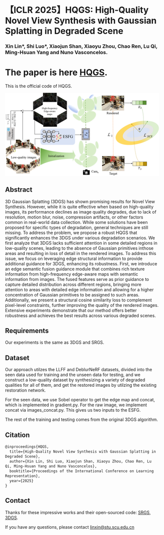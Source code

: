 # 【ICLR 2025】HQGS: High-Quality Novel View Synthesis with Gaussian Splatting in Degraded Scene
### Xin Lin*, Shi Luo*, Xiaojun Shan, Xiaoyu Zhou, Chao Ren, Lu Qi, Ming-Hsuan Yang and Nuno Vasconcelos. 
# The paper is here [HQGS](https://openreview.net/pdf?id=25Zlvl7JxW).
This is the official code of HQGS.

![main_fig](./framework_5.png)

## Abstract
3D Gaussian Splatting (3DGS) has shown promising results for Novel View Synthesis. However, while it is quite effective when based on high-quality images, its performance declines as image quality degrades, due to lack of resolution, motion blur, noise, compression artifacts, or other factors common in real-world data collection. While some solutions have been proposed for specific types of degradation, general techniques are still missing. To address the problem, we propose a robust HQGS that significantly enhances the 3DGS under various degradation scenarios. We first analyze that 3DGS lacks sufficient attention in some detailed
regions in low-quality scenes, leading to the absence of Gaussian primitives inthose areas and resulting in loss of detail in the rendered images. To address this issue, we focus on leveraging edge structural information to provide additional guidance for 3DGS, enhancing its robustness. First, we introduce an edge semantic fusion guidance module that combines rich texture information from high-frequency edge-aware maps with semantic information from images. The fused features serve as prior guidance to capture detailed distribution across different regions, bringing more attention to areas with detailed edge information and allowing for a higher concentration of Gaussian primitives to be assigned to such areas. Additionally, we present a structural cosine similarity loss to complement pixel-level constraints, further improving the quality of the rendered images. Extensive experiments demonstrate that our method offers better robustness and achieves the best results across various degraded scenes.

## Requirements
Our experiments is the same as 3DGS and SRGS.

## Dataset
Our approach utilzes the LLFF and DeblurNeRF datasets, divided into the seen data used for training and the unseen data for testing, and we construct a low-quality dataset by synthesizing a variety of degraded qualities for all of them, and get the restored images by utilzing the existing restoration network.

For the seen data, we use Sobel operator to get the edge map and concat, which is implemented in gradient.py. For the raw image, we implement concat via images_concat.py. This gives us two inputs to the ESFG.

The rest of the training and testing comes from the original 3DGS algorithm. 

## Citation

    @inproceedings{HQGS,
      title={High-Quality Novel View Synthesis with Gaussian Splatting in Degraded Scene}, 
      author={Xin Lin, Shi Luo, Xiaojun Shan, Xiaoyu Zhou, Chao Ren, Lu Qi, Ming-Hsuan Yang and Nuno Vasconcelos},
      booktitle={Proceedings of the International Conference on Learning Representation},
      year={2025}
    }

## Contact
Thanks for these impressive works and their open-sourced code: [SRGS](https://arxiv.org/pdf/2404.10318), [3DGS](https://github.com/graphdeco-inria/gaussian-splatting). 

If you have any questions, please contact linxin@stu.scu.edu.cn


